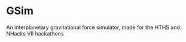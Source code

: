 # GSim  
An interplanetary gravitational force simulator, made for the HTHS and NHacks VII hackathons
